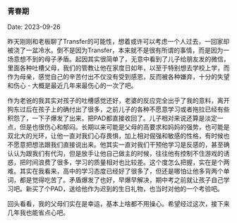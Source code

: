 ### 青春期

Date: 2023-09-26

昨天刚刚和老板聊了Transfer的可能性，想着或许可以考虑一个人过去，一回家却被浇了一盆冷水。倒不是因为Transfer，本来就不是很有所谓的事情，而是因为一场意想不到的母子矛盾。起因其实很简单了，无意中看到了儿子给朋友发的微信，里面各种吐槽父母，我们的管教让他在家度日如年，以至于特别想去学校上学，而作为母亲，感觉自己的辛苦付出不仅没有受到感恩，反而被各种嫌弃，十分的失望和伤心 - 大概是最近几年来最伤心的一次了吧。

作为老爸的我其实对孩子的吐槽感觉还好，老婆的反应完全出乎了我的意料，离开狗东过后在孩子上的确付出了很多，之前儿子的各种不愿意学习或者拖拉已经有些积怨了，一下子爆发了出来，把PAD都直接收回了。儿子相对来说还算是淡定一点，但是也很伤心和郁闷。长期以来可能是父母的高要求和妈妈的强势，也可能是双北大的光环，让他一直对我们心存畏惧，加上相对倔强和敏感的性格，有时候也不愿意把想法跟我们直接说出来。他其实一直对我们干预他学习是反感的，甚至确认认为跟我们有代沟，但是放手让他自己做主的时候，往往他有控制不住游戏的诱惑，把时间浪费了很多，学习的质量相对也比较差。这个度怎么把握，实在是个两难。其实在我看来，高中的学习态度已经好了很多了，但还是哪怕让他多背两个单词，都是觉得吃苦了。矛盾爆发了也好，早爆早解决，期中考之前就让孩子自己学习吧。新买了个PAD，送给他作为迟到的生日礼物，也当时对他的一个考验吧。

回头看看，我的父母们实在是幸运，基本上啥都不用操心。希望经过这次，接下来几年我也能省点心吧。








